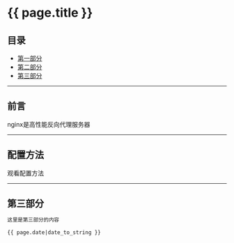 


# {{ page.title }}

## 目录
+ [第一部分](#前言)
+ [第二部分](#配置方法)
+ [第三部分](#partIII) 

----------------------------------

## 前言
 

nginx是高性能反向代理服务器

----------------------------------

## 配置方法
 

观看配置方法

----------------------------------

## 第三部分
 
```markdown
这里是第三部分的内容

{{ page.date|date_to_string }}
```